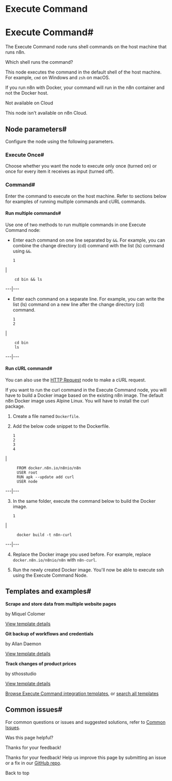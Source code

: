 # Execute Command

[ ](https://github.com/n8n-io/n8n-docs/edit/main/docs/integrations/builtin/core-nodes/n8n-nodes-base.executecommand/index.md "Edit this page")

# Execute Command#

The Execute Command node runs shell commands on the host machine that runs n8n.

Which shell runs the command?

This node executes the command in the default shell of the host machine. For example, `cmd` on Windows and `zsh` on macOS.

If you run n8n with Docker, your command will run in the n8n container and not the Docker host.

Not available on Cloud

This node isn't available on n8n Cloud.

## Node parameters#

Configure the node using the following parameters.

### Execute Once#

Choose whether you want the node to execute only once (turned on) or once for every item it receives as input (turned off).

### Command#

Enter the command to execute on the host machine. Refer to sections below for examples of running multiple commands and cURL commands.

#### Run multiple commands#

Use one of two methods to run multiple commands in one Execute Command node:

  * Enter each command on one line separated by `&&`. For example, you can combine the change directory (cd) command with the list (ls) command using `&&`.
        
        1

| 
        
        cd bin && ls
          
  
---|---  
  
  * Enter each command on a separate line. For example, you can write the list (ls) command on a new line after the change directory (cd) command.
        
        1
        2

| 
        
        cd bin
        ls
          
  
---|---  
  



#### Run cURL command#

You can also use the [HTTP Request](../n8n-nodes-base.httprequest/) node to make a cURL request.

If you want to run the curl command in the Execute Command node, you will have to build a Docker image based on the existing n8n image. The default n8n Docker image uses Alpine Linux. You will have to install the curl package.

  1. Create a file named `Dockerfile`.
  2. Add the below code snippet to the Dockerfile.
         
         1
         2
         3
         4

| 
         
         FROM docker.n8n.io/n8nio/n8n
         USER root
         RUN apk --update add curl
         USER node
           
  
---|---  
  
  3. In the same folder, execute the command below to build the Docker image.
         
         1

| 
         
         docker build -t n8n-curl
           
  
---|---  
  
  4. Replace the Docker image you used before. For example, replace `docker.n8n.io/n8nio/n8n` with `n8n-curl`.

  5. Run the newly created Docker image. You'll now be able to execute ssh using the Execute Command Node.



## Templates and examples#

**Scrape and store data from multiple website pages**

by Miquel Colomer

[View template details](https://n8n.io/workflows/1073-scrape-and-store-data-from-multiple-website-pages/)

**Git backup of workflows and credentials**

by Allan Daemon

[View template details](https://n8n.io/workflows/1053-git-backup-of-workflows-and-credentials/)

**Track changes of product prices**

by sthosstudio

[View template details](https://n8n.io/workflows/837-track-changes-of-product-prices/)

[Browse Execute Command integration templates](https://n8n.io/integrations/execute-command/), or [search all templates](https://n8n.io/workflows/)

## Common issues#

For common questions or issues and suggested solutions, refer to [Common Issues](common-issues/).

Was this page helpful? 

Thanks for your feedback! 

Thanks for your feedback! Help us improve this page by submitting an issue or a fix in our [GitHub repo](https://github.com/n8n-io/n8n-docs). 

Back to top 
